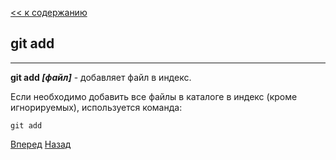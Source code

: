 [<< к содержанию](./readme.md)

## git add
---
**git add *[файл]*** - добавляет файл в индекс.

Если необходимо добавить все файлы в каталоге в индекс (кроме игнорируемых), используется команда:


```bash=
git add
``` 



[Вперед](./reset.md)   [Назад](./init.md)